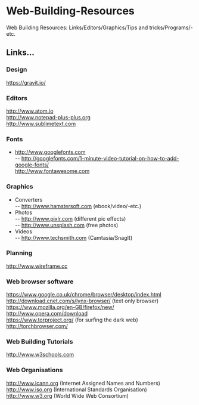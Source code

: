 # Web-Building-Resources
Web Building Resources: Links/Editors/Graphics/Tips and tricks/Programs/-etc.

## Links...

### Design

https://gravit.io/  

### Editors

http://www.atom.io  
http://www.notepad-plus-plus.org  
http://www.sublimetext.com  

### Fonts

- http://www.googlefonts.com  
-- http://googlefonts.com/1-minute-video-tutorial-on-how-to-add-google-fonts/  
http://www.fontawesome.com  

### Graphics

- Converters  
-- http://www.hamstersoft.com  (ebook/video/-etc.)  
- Photos  
-- http://www.pixlr.com  (different pic effects)  
-- http://www.unsplash.com  (free photos) 
- Videos  
-- http://www.techsmith.com  (Camtasia/SnagIt)  

### Planning

http://www.wireframe.cc  

### Web browser software

https://www.google.co.uk/chrome/browser/desktop/index.html  
http://download.cnet.com/s/lynx-browser/  (text only browser)  
https://www.mozilla.org/en-GB/firefox/new/  
http://www.opera.com/download  
https://www.torproject.org/  (for surfing the dark web)  
http://torchbrowser.com/  

### Web Building Tutorials

http://www.w3schools.com  

### Web Organisations

http://www.icann.org (Internet Assigned Names and Numbers)  
http://www.iso.org  (International Standards Organisation)  
http://www.w3.org  (World Wide Web Consortium)  


